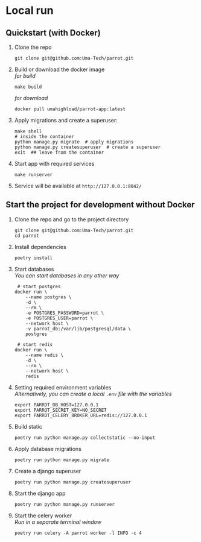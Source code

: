 # Local run

## Quickstart (with Docker)
1. Clone the repo
    ```shell
    git clone git@github.com:Uma-Tech/parrot.git
    ```

1. Build or download the docker image  
    _for build_
    ```shell
    make build
    ```
    _for download_
    ```shell script
    docker pull umahighload/parrot-app:latest
    ```

1. Apply migrations and create a superuser:
    ```shell
    make shell
    # inside the container
    python manage.py migrate  # apply migrations
    python manage.py createsuperuser  # create a superuser
    exit  ## leave from the container
    ```

1. Start app with required services
    ```shell
    make runserver
    ```

1. Service will be available at `http://127.0.0.1:8042/`

## Start the project for development without Docker
1. Clone the repo and go to the project directory
    ```shell
    git clone git@github.com:Uma-Tech/parrot.git
    cd parrot
    ```

1. Install dependencies
    ```shell
    poetry install
    ```

1. Start databases  
    _You can start databases in any other way_
   ```shell
    # start postgres
   docker run \
       --name postgres \
       -d \
       --rm \
       -e POSTGRES_PASSWORD=parrot \
       -e POSTGRES_USER=parrot \
       --network host \
       -v parrot_db:/var/lib/postgresql/data \
       postgres
   
    # start redis
   docker run \
       --name redis \
       -d \
       --rm \
       --network host \
       redis
    ```

1. Setting required environment variables  
   _Alternatively, you can create a local `.env` file with the variables_
    ```shell
    export PARROT_DB_HOST=127.0.0.1
    export PARROT_SECRET_KEY=NO_SECRET
    export PARROT_CELERY_BROKER_URL=redis://127.0.0.1
    ```

1. Build static
    ```shell
    poetry run python manage.py collectstatic --no-input
    ```

1. Apply database migrations
    ```shell
    poetry run python manage.py migrate
    ```

1. Create a django superuser
    ```shell
    poetry run python manage.py createsuperuser
    ```

1. Start the django app
    ```shell
    poetry run python manage.py runserver
    ```

1. Start the celery worker  
   _Run in a separate terminal window_
    ```shell
    poetry run celery -A parrot worker -l INFO -c 4
    ```

